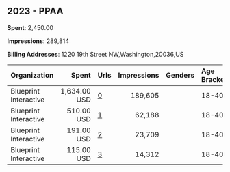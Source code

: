 ## 2023 - PPAA 
**Spent**: 2,450.00

**Impressions**: 289,814

**Billing Addresses**: 1220 19th Street NW,Washington,20036,US

|Organization|Spent|Urls|Impressions|Genders|Age Brackets|Country Codes|
|:---|---:|:---|---:|:---|:---|:---|
|Blueprint Interactive|1,634.00 USD|[0](https://www.snap.com/political-ads/asset/ff805dac7b8f7433c2a57dc817de3059015909728e143c4ecb5ec34b0ba0eefb?mediaType=png)|189,605||18-40|united states|
|Blueprint Interactive|510.00 USD|[1](https://www.snap.com/political-ads/asset/830e71c1a987c735f50518e31db896d2cbe34477abf4f0282a9804fdc91c2f3c?mediaType=png)|62,188||18-40|united states|
|Blueprint Interactive|191.00 USD|[2](https://www.snap.com/political-ads/asset/338f98a26df18ca5e1b218263b125d765a1368618fa57ef336e3fbc5f22cfd92?mediaType=png)|23,709||18-40|united states|
|Blueprint Interactive|115.00 USD|[3](https://www.snap.com/political-ads/asset/6d50d7e084cf59d4b3b6e786f8051487716e43323ad2ea3489198dd9fd514bec?mediaType=png)|14,312||18-40|united states|

